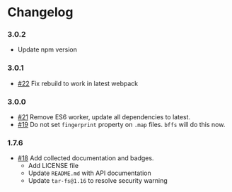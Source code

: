 # Changelog

### 3.0.2

- Update npm version

### 3.0.1

- [#22] Fix rebuild to work in latest webpack

### 3.0.0

- [#21] Remove ES6 worker, update all dependencies to latest.
- [#19] Do not set `fingerprint` property on `.map` files. `bffs` will do this now.

### 1.7.6

- [#18] Add collected documentation and badges.
  - Add LICENSE file
  - Update `README.md` with API documentation
  - Update `tar-fs@1.16` to resolve security warning

[#18]: https://github.com/warehouseai/workers-factorypull/18
[#19]: https://github.com/warehouseai/workers-factory/pull/19
[#21]: https://github.com/warehouseai/workers-factory/pull/21
[#22]:  https://github.com/warehouseai/workers-factory/pull/22
